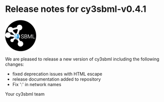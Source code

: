 # Release notes for cy3sbml-v0.4.1
![cy3sbml logo](https://github.com/matthiaskoenig/cy3sbml/raw/develop/docs/images/logo100.png)

We are pleased to release a new version of cy3sbml including the 
following changes:

- fixed deprecation issues with HTML escape
- release documentation added to repository
- Fix ':' in network names

Your cy3sbml team
